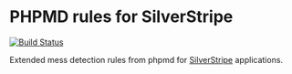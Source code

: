 # PHPMD rules for SilverStripe

[![Build Status](https://travis-ci.org/chillu/phpmd-silverstripe.svg)](https://travis-ci.org/chillu/phpmd-silverstripe)

Extended mess detection rules from phpmd for [SilverStripe](http://silverstripe.org) applications.